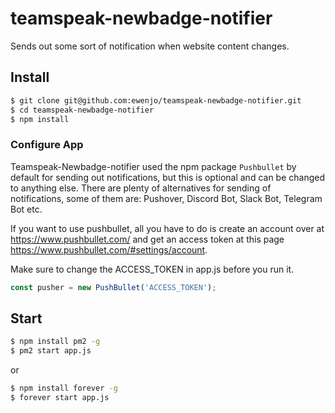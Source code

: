 # teamspeak-newbadge-notifier
Sends out some sort of notification when website content changes.


## Install
```bash
$ git clone git@github.com:ewenjo/teamspeak-newbadge-notifier.git
$ cd teamspeak-newbadge-notifier
$ npm install
```
### Configure App

Teamspeak-Newbadge-notifier used the npm package `Pushbullet` by default for sending out notifications, but this is optional and can be changed to anything else.
There are plenty of alternatives for sending of notifications, some of them are: Pushover, Discord Bot, Slack Bot, Telegram Bot etc.

If you want to use pushbullet, all you have to do is create an account over at https://www.pushbullet.com/ and get an access token at this page https://www.pushbullet.com/#settings/account.

Make sure to change the ACCESS_TOKEN in app.js before you run it.

```javascript
const pusher = new PushBullet('ACCESS_TOKEN');
```

## Start
```bash
$ npm install pm2 -g
$ pm2 start app.js
```
or 

```bash
$ npm install forever -g
$ forever start app.js
```
